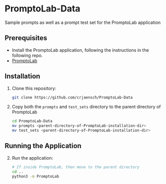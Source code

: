 # PromptoLab-Data
Sample prompts as well as a prompt test set for the PromptoLab application

## Prerequisites

- Install the PromptoLab application, following the instructions in the following repo.
- [PromptoLab](https://github.com/crjaensch/PromptoLab)

## Installation

1. Clone this repository:
   ```bash
   git clone https://github.com/crjaensch/PromptoLab-Data
   ```

2. Copy both the `prompts` and `test_sets` directory to the parent directory of PromptoLab
   ```bash
   cd PromptoLab-Data
   mv prompts <parent-directory-of-PromptoLab-installation-dir>
   mv test_sets <parent-directory-of-PromptoLab-installation-dir>
   ```
## Running the Application

2. Run the application:
   ```bash
   # If inside PromptoLab, then move to the parent directory
   cd ..
   python3 -m PromptoLab

